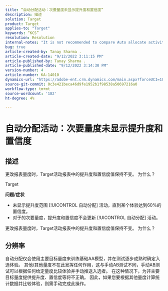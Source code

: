 ```yaml
---
title: “自动分配活动：次要量度未显示提升度和置信度”
description: 描述
solution: Target
product: Target
applies-to: "Target"
keywords: “KCS”
resolution: Resolution
internal-notes: "It is not recommended to compare Auto allocate activity report from Target classic because the Target classic UI does not support auto allocate reporting."
bug: true
article-created-by: Tanay Sharma .
article-created-date: "9/12/2022 3:11:15 PM"
article-published-by: Tanay Sharma .
article-published-date: "9/12/2022 3:14:30 PM"
version-number: 4
article-number: KA-14010
dynamics-url: "https://adobe-ent.crm.dynamics.com/main.aspx?forceUCI=1&pagetype=entityrecord&etn=knowledgearticle&id=09ca1c1f-ad32-ed11-9db1-002248086735"
source-git-commit: 0c3e421beca46d9fe1952b1f98538a50697216a0
workflow-type: tm+mt
source-wordcount: '182'
ht-degree: 4%

---
```


# 自动分配活动：次要量度未显示提升度和置信度

## 描述


更改报表量度时，Target活动报表中的提升度和置信度值保持不变。 为什么？


Target



<b>问题/症状</b>

- 未显示提升度范围 [!UICONTROL 自动分配] 活动，直到某个体验达到60%的置信度。
- 对于的次要量度，提升度和置信度不会更新 [!UICONTROL 自动分配] 活动。


更改报表量度时，Target活动报表中的提升度和置信度值保持不变。 为什么？


## 分辨率




自动分配仅会使用主要目标量度来训练基础AA模型，并在测试逐步成熟时确定入选体验。 其他/其他量度不在此发挥任何作用，这与手动AB测试不同，手动AB测试可以根据任何给定量度比较体验并手动推送入选者。 在这种情况下，为非主要目标量度提供提升度、置信度等将不正确。 因此，如果您要根据其他量度计算统计数据并比较体验，则需手动完成此操作。
